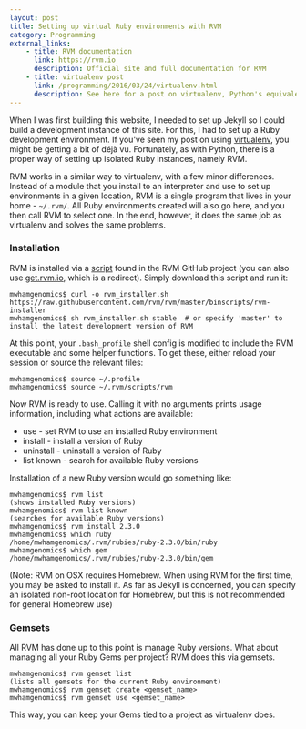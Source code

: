 ```yaml
---
layout: post
title: Setting up virtual Ruby environments with RVM
category: Programming
external_links:
    - title: RVM documentation
      link: https://rvm.io
      description: Official site and full documentation for RVM
    - title: virtualenv post
      link: /programming/2016/03/24/virtualenv.html
      description: See here for a post on virtualenv, Python's equivalent of RVM
---
```


When I was first building this website, I needed to set up Jekyll so I could build a development instance of this site. For this, I had to set up a Ruby development environment. If you've seen my post on using [virtualenv](/programming/2016/03/24/virtualenv.html), you might be getting a bit of déjà vu. Fortunately, as with Python, there is a proper way of setting up isolated Ruby instances, namely RVM.

RVM works in a similar way to virtualenv, with a few minor differences. Instead of a module that you install to an interpreter and use to set up environments in a given location, RVM is a single program that lives in your home - `~/.rvm/`. All Ruby environments created will also go here, and you then call RVM to select one. In the end, however, it does the same job as virtualenv and solves the same problems.

### Installation
RVM is installed via a [script](https://raw.githubusercontent.com/rvm/rvm/master/binscripts/rvm-installer) found in the RVM GitHub project (you can also use [get.rvm.io](http://get.rvm.io), which is a redirect). Simply download this script and run it:

    mwhamgenomics$ curl -o rvm_installer.sh https://raw.githubusercontent.com/rvm/rvm/master/binscripts/rvm-installer
    mwhamgenomics$ sh rvm_installer.sh stable  # or specify 'master' to install the latest development version of RVM

At this point, your `.bash_profile` shell config is modified to include the RVM executable and some helper functions. To get these, either reload your session or source the relevant files:

    mwhamgenomics$ source ~/.profile
    mwhamgenomics$ source ~/.rvm/scripts/rvm

Now RVM is ready to use. Calling it with no arguments prints usage information, including what actions are available:
- use - set RVM to use an installed Ruby environment
- install - install a version of Ruby
- uninstall - uninstall a version of Ruby
- list known - search for available Ruby versions

Installation of a new Ruby version would go something like:

    mwhamgenomics$ rvm list
    (shows installed Ruby versions)
    mwhamgenomics$ rvm list known
    (searches for available Ruby versions)
    mwhamgenomics$ rvm install 2.3.0
    mwhamgenomics$ which ruby
    /home/mwhamgenomics/.rvm/rubies/ruby-2.3.0/bin/ruby
    mwhamgenomics$ which gem
    /home/mwhamgenomics/.rvm/rubies/ruby-2.3.0/bin/gem

(Note: RVM on OSX requires Homebrew. When using RVM for the first time, you may be asked to install it. As far as Jekyll is concerned, you can specify an isolated non-root location for Homebrew, but this is not recommended for general Homebrew use)


### Gemsets
All RVM has done up to this point is manage Ruby versions. What about managing all your Ruby Gems per project? RVM does this via gemsets.

    mwhamgenomics$ rvm gemset list
    (lists all gemsets for the current Ruby environment)
    mwhamgenomics$ rvm gemset create <gemset_name>
    mwhamgenomics$ rvm gemset use <gemset_name>

This way, you can keep your Gems tied to a project as virtualenv does.
